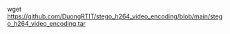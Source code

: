 
wget https://github.com/DuongRTIT/stego_h264_video_encoding/blob/main/stego_h264_video_encoding.tar
